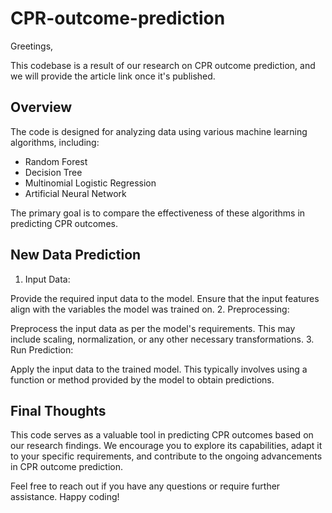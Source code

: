 # CPR-outcome-prediction  

Greetings,

This codebase is a result of our research on CPR outcome prediction, and we will provide the article link once it's published.

## Overview

The code is designed for analyzing data using various machine learning algorithms, including:

- Random Forest
- Decision Tree
- Multinomial Logistic Regression
- Artificial Neural Network

The primary goal is to compare the effectiveness of these algorithms in predicting CPR outcomes.
## New Data Prediction
1. Input Data:

Provide the required input data to the model. Ensure that the input features align with the variables the model was trained on.
2. Preprocessing:

Preprocess the input data as per the model's requirements. This may include scaling, normalization, or any other necessary transformations.
3. Run Prediction:

Apply the input data to the trained model. This typically involves using a function or method provided by the model to obtain predictions.

## Final Thoughts

This code serves as a valuable tool in predicting CPR outcomes based on our research findings. We encourage you to explore its capabilities, adapt it to your specific requirements, and contribute to the ongoing advancements in CPR outcome prediction.

Feel free to reach out if you have any questions or require further assistance. Happy coding!

